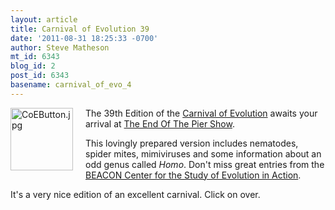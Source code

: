 ```yaml
---
layout: article
title: Carnival of Evolution 39
date: '2011-08-31 18:25:33 -0700'
author: Steve Matheson
mt_id: 6343
blog_id: 2
post_id: 6343
basename: carnival_of_evo_4
---
```

[<img src="/PT/uploads/2011/CoEButton-thumb-100x100-640.jpg" alt="CoEButton.jpg" width="100" height="100" style="float: left; margin: 0 20px 20px 0;" class="mt-image-left" />](/uploads/2011/CoEButton.jpg)The 39th Edition of the [Carnival of Evolution](http://carnivalofevolution.blogspot.com/) awaits your arrival at [The End Of The Pier Show](http://occamstypewriter.org/cromercrox/2011/08/31/carnival-of-evolution-39/).

This lovingly prepared version includes nematodes, spider mites, mimiviruses and some information about an odd genus called _Homo_. Don't miss great entries from the [BEACON Center for the Study of Evolution in Action](http://beacon-center.org/).

It's a very nice edition of an excellent carnival. Click on over.
